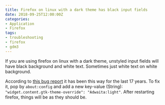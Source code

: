 ```yaml
---
title: Firefox on linux with a dark theme has black input fields
date: 2018-09-25T12:00:00Z
categories:
- Application
- Firefox
tags:
- troubleshooting
- firefox
- gdm3
---
```

If you are using firefox on linux with a dark theme, unstyled input fields will have black background and white text. Sometimes just white text on white background.

According to [this bug report](https://bugzilla.mozilla.org/show_bug.cgi?id=1283086) it has been this way for the last 17 years. To fix it, pop by `about:config` and add a new key-value (String): `"widget.content.gtk-theme-override": "Adwaita:light"`. After restarting firefox, things will be as they should be.

